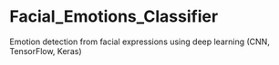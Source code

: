 # Facial_Emotions_Classifier
Emotion detection from facial expressions using deep learning (CNN, TensorFlow, Keras)
